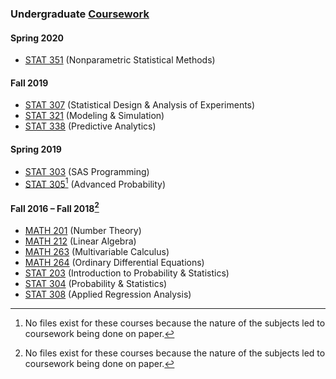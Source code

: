 ### Undergraduate [Coursework](https://www.luc.edu/math/bsstat.shtml)
#### Spring 2020
- [STAT 351](https://www.luc.edu/math/academics/courses/undergradstat/stat351nonparametricstatisticalmethods) (Nonparametric Statistical Methods)
#### Fall 2019
- [STAT 307](https://www.luc.edu/math/academics/courses/stat307) (Statistical Design & Analysis of Experiments)
- [STAT 321](https://www.luc.edu/math/academics/courses/stat321) (Modeling & Simulation)
- [STAT 338](https://www.luc.edu/math/academics/courses/undergradstat/stat338predictiveanalytics) (Predictive Analytics)
#### Spring 2019
- [STAT 303](https://www.luc.edu/math/academics/courses/stat303) (SAS Programming)
- [STAT 305](https://www.luc.edu/math/academics/courses/stat305)[^1] (Advanced Probability)
#### Fall 2016 – Fall 2018[^1]
- [MATH 201](https://www.luc.edu/math/academics/courses/math201) (Number Theory)
- [MATH 212](https://www.luc.edu/math/academics/courses/math212) (Linear Algebra)
- [MATH 263](https://www.luc.edu/math/academics/courses/math263) (Multivariable Calculus)
- [MATH 264](https://www.luc.edu/math/academics/courses/math264) (Ordinary Differential Equations)
- [STAT 203](https://www.luc.edu/math/academics/courses/stat203) (Introduction to Probability & Statistics)
- [STAT 304](https://www.luc.edu/math/academics/courses/stat304) (Probability & Statistics)
- [STAT 308](https://www.luc.edu/math/academics/courses/stat308) (Applied Regression Analysis)
[^1]: No files exist for these courses because the nature of the subjects led to coursework being done on paper.
